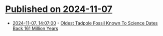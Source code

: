# [Published on 2024-11-07](index.md)

* [2024-11-07, 14:07:00](https://soylentnews.org/article.pl?sid=24/11/06/1230212&from=rss) - [Oldest Tadpole Fossil Known To Science Dates Back 161 Million Years](https://soylentnews.org/article.pl?sid=24/11/06/1230212&from=rss)
